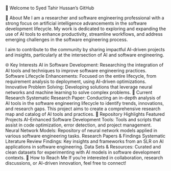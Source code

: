 👋 Welcome to Syed Tahir Hussan’s GitHub

🧠 About Me
I am a researcher and software engineering professional with a strong focus on artificial intelligence advancements in the software development lifecycle. My work is dedicated to exploring and expanding the use of AI tools to enhance productivity, streamline workflows, and address emerging challenges in the software engineering process.

I aim to contribute to the community by sharing impactful AI-driven projects and insights, particularly at the intersection of AI and software engineering.

🌐 Key Interests
AI in Software Development: Researching the integration of AI tools and techniques to improve software engineering practices.
Software Lifecycle Enhancements: Focused on the entire lifecycle, from requirement analysis to deployment, using AI-driven optimizations.
Innovative Problem Solving: Developing solutions that leverage neural networks and machine learning to solve complex problems.
🔬 Current Research
Systematic Research Paper: Conducting an in-depth analysis of AI tools in the software engineering lifecycle to identify trends, innovations, and research gaps. This project aims to create a comprehensive research map and catalog of AI tools and practices.
📂 Repository Highlights
Featured Projects
AI-Enhanced Software Development Tools: Tools and scripts that assist in code optimization, error detection, and project management.
Neural Network Models: Repository of neural network models applied in various software engineering tasks.
Research Papers & Findings
Systematic Literature Review Findings: Key insights and frameworks from an SLR on AI applications in software engineering.
Data Sets & Resources: Curated and clean datasets for experimenting with AI models in software development contexts.
🚀 How to Reach Me
If you’re interested in collaboration, research discussions, or AI-driven innovation, feel free to connect!

